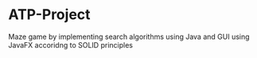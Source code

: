 # ATP-Project
Maze game by implementing search algorithms using Java and GUI using JavaFX 
accoridng to SOLID principles

